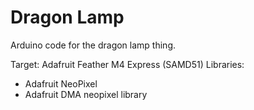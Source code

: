 # Dragon Lamp
Arduino code for the dragon lamp thing.

Target: Adafruit Feather M4 Express (SAMD51)
Libraries:
 * Adafruit NeoPixel
 * Adafruit DMA neopixel library
